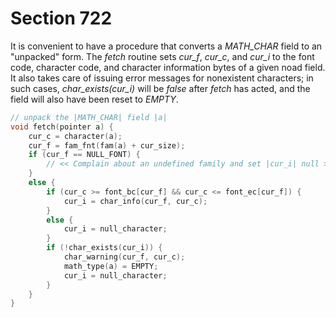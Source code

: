 # Section 722

It is convenient to have a procedure that converts a *MATH_CHAR* field to an "unpacked" form.
The *fetch* routine sets *cur_f*, *cur_c*, and *cur_i* to the font code, character code, and character information bytes of a given noad field.
It also takes care of issuing error messages for nonexistent characters; in such cases, *char_exists(cur_i)* will be *false* after *fetch* has acted, and the field will also have been reset to *EMPTY*.

```c math/math_typesetting.c
// unpack the |MATH_CHAR| field |a|
void fetch(pointer a) {
    cur_c = character(a);
    cur_f = fam_fnt(fam(a) + cur_size);
    if (cur_f == NULL_FONT) {
        // << Complain about an undefined family and set |cur_i| null >>
    }
    else {
        if (cur_c >= font_bc[cur_f] && cur_c <= font_ec[cur_f]) {
            cur_i = char_info(cur_f, cur_c);
        }
        else {
            cur_i = null_character;
        }
        if (!char_exists(cur_i)) {
            char_warning(cur_f, cur_c);
            math_type(a) = EMPTY;
            cur_i = null_character;
        }
    }
}
```
